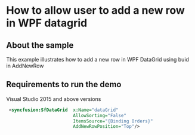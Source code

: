 # How to allow user to add a new row in WPF datagrid

## About the sample
This example illustrates how to add a new row in WPF DataGrid using buid in AddNewRow

## Requirements to run the demo
Visual Studio 2015 and above versions

```xml
 <syncfusion:SfDataGrid  x:Name="dataGrid" 
                         AllowSorting="False" 
                         ItemsSource="{Binding Orders}" 
                         AddNewRowPosition="Top"/>
```
